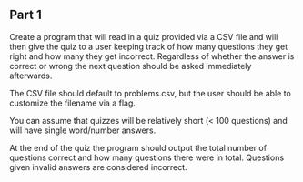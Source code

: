 ## Part 1
Create a program that will read in a quiz provided via a CSV file
and will then give the quiz to a user keeping track of how many
questions they get right and how many they get incorrect. Regardless of
whether the answer is correct or wrong the next question should be asked
immediately afterwards.

The CSV file should default to problems.csv, but the user should be able
to customize the filename via a flag.

You can assume that quizzes will be relatively short (< 100 questions)
and will have single word/number answers.

At the end of the quiz the program should output the total number of
questions correct and how many questions there were in total. Questions
given invalid answers are considered incorrect.